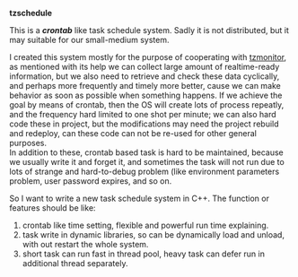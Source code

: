**tzschedule**

This is a ***crontab*** like task schedule system. Sadly it is not distributed, but it may suitable for our small-medium system.

I created this system mostly for the purpose of cooperating with [tzmonitor](https://github.com/taozhijiang/tzmonitor), as mentioned with its help we can collect large amount of realtime-ready information, but we also need to retrieve and check these data cyclically, and perhaps more frequently and timely more better, cause we can make behavior as soon as possible when something happens. If we achieve the goal by means of crontab, then the OS will create lots of process repeatly, and the frequency hard limited to one shot per minute; we can also hard code these in project, but the modifications may need the project rebuild and redeploy, can these code can not be re-used for other general purposes.   
In addition to these, crontab based task is hard to be maintained, because we usually write it and forget it,  and sometimes the task will not run due to lots of strange and hard-to-debug problem (like environment parameters problem, user password expires, and so on.

So I want to write a new task schedule system in C++. The function or features should be like:
1. crontab like time setting, flexible and powerful run time explaining.
2. task write in dynamic libraries, so can be dynamically load and unload, with out restart the whole system.
3. short task can run fast in thread pool, heavy task can defer run in additional thread separately.

